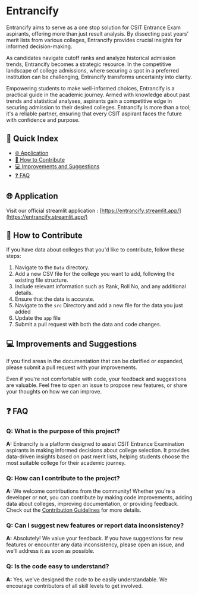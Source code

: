 # Entrancify

Entrancify aims to serve as a one stop solution for CSIT Entrance Exam aspirants, offering more than just result analysis. By dissecting past years' merit lists from various colleges, Entrancify provides crucial insights for informed decision-making.

As candidates navigate cutoff ranks and analyze historical admission trends, Entrancify becomes a strategic resource. In the competitive landscape of college admissions, where securing a spot in a preferred institution can be challenging, Entrancify transforms uncertainty into clarity.

Empowering students to make well-informed choices, Entrancify is a practical guide in the academic journey. Armed with knowledge about past trends and statistical analyses, aspirants gain a competitive edge in securing admission to their desired colleges. Entrancify is more than a tool; it's a reliable partner, ensuring that every CSIT aspirant faces the future with confidence and purpose.

## 📖 Quick Index
* [🌐 Application](https://entrancify.streamlit.app/)
* [🤝 How to Contribute](#-how-to-contribute)
* [💻 Improvements and Suggestions](#-improvements-and-suggestions)
* [❓ FAQ](#-faq)

## 🌐 Application

Visit our official streamlit application : [https://entrancify.streamlit.app/](https://entrancify.streamlit.app/)

## 🤝 How to Contribute

If you have data about colleges that you'd like to contribute, follow these steps:

1. Navigate to the `Data` directory.
2. Add a new CSV file for the college you want to add, following the existing file structure.
3. Include relevant information such as Rank, Roll No, and any additional details.
4. Ensure that the data is accurate.
5. Navigate to the `src` Directory and add a new file for the data you just added
6. Update the `app` file
7. Submit a pull request with both the data and code changes.

## 💻 Improvements and Suggestions

If you find areas in the documentation that can be clarified or expanded, please submit a pull request with your improvements.

Even if you're not comfortable with code, your feedback and suggestions are valuable. Feel free to open an issue to propose new features, or share your thoughts on how we can improve.


## ❓ FAQ

### Q: What is the purpose of this project?

**A:** Entrancify is a platform designed to assist CSIT Entrance Examination aspirants in making informed decisions about college selection. It provides data-driven insights based on past merit lists, helping students choose the most suitable college for their academic journey.

### Q: How can I contribute to the project?

**A:** We welcome contributions from the community! Whether you're a developer or not, you can contribute by making code improvements, adding data about colleges, improving documentation, or providing feedback. Check out the [Contribution Guidelines](#-How-to-Contribute) for more details.

### Q: Can I suggest new features or report data inconsistency?

**A:** Absolutely! We value your feedback. If you have suggestions for new features or encounter any data inconsistency, please open an issue, and we'll address it as soon as possible.

### Q: Is the code easy to understand?

**A:** Yes, we've designed the code to be easily understandable. We encourage contributors of all skill levels to get involved.